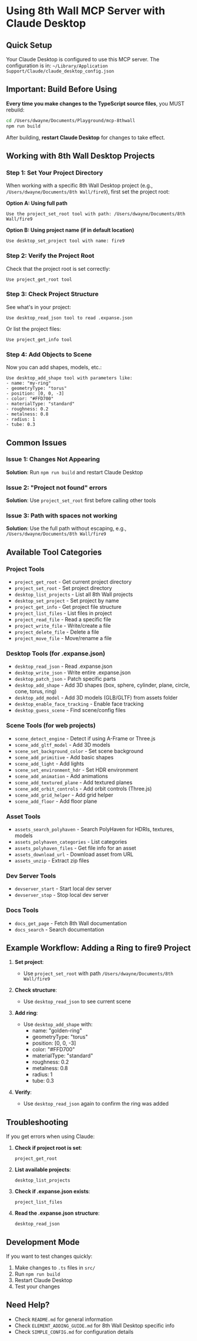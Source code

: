 # Using 8th Wall MCP Server with Claude Desktop

## Quick Setup

Your Claude Desktop is configured to use this MCP server. The configuration is in:
`~/Library/Application Support/Claude/claude_desktop_config.json`

## Important: Build Before Using

**Every time you make changes to the TypeScript source files**, you MUST rebuild:

```bash
cd /Users/dwayne/Documents/Playground/mcp-8thwall
npm run build
```

After building, **restart Claude Desktop** for changes to take effect.

## Working with 8th Wall Desktop Projects

### Step 1: Set Your Project Directory

When working with a specific 8th Wall Desktop project (e.g., `/Users/dwayne/Documents/8th Wall/fire9`), first set the project root:

**Option A: Using full path**
```
Use the project_set_root tool with path: /Users/dwayne/Documents/8th Wall/fire9
```

**Option B: Using project name (if in default location)**
```
Use desktop_set_project tool with name: fire9
```

### Step 2: Verify the Project Root

Check that the project root is set correctly:
```
Use project_get_root tool
```

### Step 3: Check Project Structure

See what's in your project:
```
Use desktop_read_json tool to read .expanse.json
```

Or list the project files:
```
Use project_get_info tool
```

### Step 4: Add Objects to Scene

Now you can add shapes, models, etc.:
```
Use desktop_add_shape tool with parameters like:
- name: "my-ring"
- geometryType: "torus"
- position: [0, 0, -3]
- color: "#FFD700"
- materialType: "standard"
- roughness: 0.2
- metalness: 0.8
- radius: 1
- tube: 0.3
```

## Common Issues

### Issue 1: Changes Not Appearing
**Solution**: Run `npm run build` and restart Claude Desktop

### Issue 2: "Project not found" errors
**Solution**: Use `project_set_root` first before calling other tools

### Issue 3: Path with spaces not working
**Solution**: Use the full path without escaping, e.g., `/Users/dwayne/Documents/8th Wall/fire9`

## Available Tool Categories

### Project Tools
- `project_get_root` - Get current project directory
- `project_set_root` - Set project directory
- `desktop_list_projects` - List all 8th Wall projects
- `desktop_set_project` - Set project by name
- `project_get_info` - Get project file structure
- `project_list_files` - List files in project
- `project_read_file` - Read a specific file
- `project_write_file` - Write/create a file
- `project_delete_file` - Delete a file
- `project_move_file` - Move/rename a file

### Desktop Tools (for .expanse.json)
- `desktop_read_json` - Read .expanse.json
- `desktop_write_json` - Write entire .expanse.json
- `desktop_patch_json` - Patch specific parts
- `desktop_add_shape` - Add 3D shapes (box, sphere, cylinder, plane, circle, cone, torus, ring)
- `desktop_add_model` - Add 3D models (GLB/GLTF) from assets folder
- `desktop_enable_face_tracking` - Enable face tracking
- `desktop_guess_scene` - Find scene/config files

### Scene Tools (for web projects)
- `scene_detect_engine` - Detect if using A-Frame or Three.js
- `scene_add_gltf_model` - Add 3D models
- `scene_set_background_color` - Set scene background
- `scene_add_primitive` - Add basic shapes
- `scene_add_light` - Add lights
- `scene_set_environment_hdr` - Set HDR environment
- `scene_add_animation` - Add animations
- `scene_add_textured_plane` - Add textured planes
- `scene_add_orbit_controls` - Add orbit controls (Three.js)
- `scene_add_grid_helper` - Add grid helper
- `scene_add_floor` - Add floor plane

### Asset Tools
- `assets_search_polyhaven` - Search PolyHaven for HDRIs, textures, models
- `assets_polyhaven_categories` - List categories
- `assets_polyhaven_files` - Get file info for an asset
- `assets_download_url` - Download asset from URL
- `assets_unzip` - Extract zip files

### Dev Server Tools
- `devserver_start` - Start local dev server
- `devserver_stop` - Stop local dev server

### Docs Tools
- `docs_get_page` - Fetch 8th Wall documentation
- `docs_search` - Search documentation

## Example Workflow: Adding a Ring to fire9 Project

1. **Set project**: 
   - Use `project_set_root` with path `/Users/dwayne/Documents/8th Wall/fire9`

2. **Check structure**: 
   - Use `desktop_read_json` to see current scene

3. **Add ring**: 
   - Use `desktop_add_shape` with:
     - name: "golden-ring"
     - geometryType: "torus"
     - position: [0, 0, -3]
     - color: "#FFD700"
     - materialType: "standard"
     - roughness: 0.2
     - metalness: 0.8
     - radius: 1
     - tube: 0.3

4. **Verify**: 
   - Use `desktop_read_json` again to confirm the ring was added

## Troubleshooting

If you get errors when using Claude:

1. **Check if project root is set**:
   ```
   project_get_root
   ```

2. **List available projects**:
   ```
   desktop_list_projects
   ```

3. **Check if .expanse.json exists**:
   ```
   project_list_files
   ```

4. **Read the .expanse.json structure**:
   ```
   desktop_read_json
   ```

## Development Mode

If you want to test changes quickly:

1. Make changes to `.ts` files in `src/`
2. Run `npm run build`
3. Restart Claude Desktop
4. Test your changes

## Need Help?

- Check `README.md` for general information
- Check `ELEMENT_ADDING_GUIDE.md` for 8th Wall Desktop specific info
- Check `SIMPLE_CONFIG.md` for configuration details


